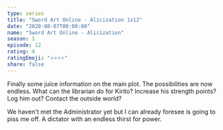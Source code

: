 ```yaml
---
type: series
title: "Sword Art Online - Alicization 1x12"
date: "2020-08-07T00:00:00"
name: "Sword Art Online - Alicization"
season: 1
episode: 12
rating: 4
ratingEmoji: "⭐️⭐️⭐️⭐️"
share: false
---
```


Finally some juice information on the main plot. The possibilities are now endless. What can the librarian do for Kirito? Increase his strength points? Log him out? Contact the outside world?

We haven't met the Administrator yet but I can already foresee is going to piss me off. A dictator with an endless thirst for power.
